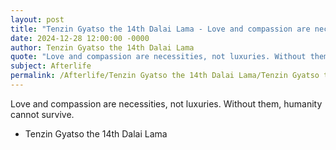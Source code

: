 ```yaml
---
layout: post
title: "Tenzin Gyatso the 14th Dalai Lama - Love and compassion are necessities"
date: 2024-12-28 12:00:00 -0000
author: Tenzin Gyatso the 14th Dalai Lama
quote: "Love and compassion are necessities, not luxuries. Without them, humanity cannot survive."
subject: Afterlife
permalink: /Afterlife/Tenzin Gyatso the 14th Dalai Lama/Tenzin Gyatso the 14th Dalai Lama - Love and compassion are necessities
---
```


Love and compassion are necessities, not luxuries. Without them, humanity cannot survive.

- Tenzin Gyatso the 14th Dalai Lama
